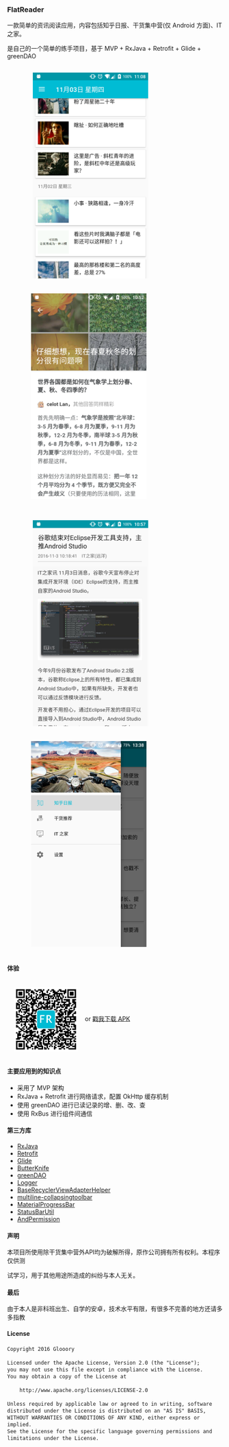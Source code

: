 ### FlatReader

一款简单的资讯阅读应用，内容包括知乎日报、干货集中营(仅 Android 方面)、IT之家。  

是自己的一个简单的练手项目，基于 MVP + RxJava + Retrofit + Glide + greenDAO   

<figure class="half">
​    <img src="/screenshot/zhihuribao.png" width = "270" hspace="16" vspace="16"/>
​    <img src="/screenshot/zhihuribao_detail.png" width = "270" hspace="16" vspace="16"/>
</figure>

<figure class="half">
​    <img src="/screenshot/ithome_detail.png" width = "270" hspace="16" vspace="16"/>
​    <img src="/screenshot/menu.png" width = "270" hspace="16" vspace="16"/>
</figure>

#### 体验

<img src="/screenshot/flatreader.png" width = "150" height = "150" align=center hspace="16" vspace="16"/>or [戳我下载 APK ](http://glooory.com/releases/FlatReader/flatreader_1.0.1_universal.apk)

#### 主要应用到的知识点

- 采用了 MVP 架构
- RxJava + Retrofit 进行网络请求，配置 OkHttp 缓存机制
- 使用 greenDAO 进行已读记录的增、删、改、查
- 使用 RxBus 进行组件间通信

#### 第三方库

- [RxJava](https://github.com/ReactiveX/RxJava)
- [Retrofit](https://github.com/square/retrofit)
- [Glide](https://github.com/bumptech/glide)
- [ButterKnife](https://github.com/JakeWharton/butterknife)
- [greenDAO](https://github.com/greenrobot/greenDAO/)
- [Logger](https://github.com/orhanobut/logger)
- [BaseRecyclerViewAdapterHelper](https://github.com/CymChad/BaseRecyclerViewAdapterHelper)
- [multiline-collapsingtoolbar](https://github.com/opacapp/multiline-collapsingtoolbar)
- [MaterialProgressBar](https://github.com/DreaminginCodeZH/MaterialProgressBar)
- [StatusBarUtil](https://github.com/laobie/StatusBarUtil)
- [AndPermission](https://github.com/yanzhenjie/AndPermission)

#### 声明

本项目所使用除干货集中营外API均为破解所得，原作公司拥有所有权利。本程序仅供测

试学习，用于其他用途所造成的纠纷与本人无关。

#### 最后

由于本人是非科班出生、自学的安卓，技术水平有限，有很多不完善的地方还请多多指教

#### License

```
Copyright 2016 Glooory

Licensed under the Apache License, Version 2.0 (the "License");
you may not use this file except in compliance with the License.
You may obtain a copy of the License at

    http://www.apache.org/licenses/LICENSE-2.0

Unless required by applicable law or agreed to in writing, software
distributed under the License is distributed on an "AS IS" BASIS,
WITHOUT WARRANTIES OR CONDITIONS OF ANY KIND, either express or implied.
See the License for the specific language governing permissions and
limitations under the License.
```





